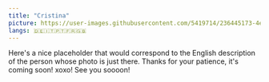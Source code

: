 ```yaml
---
title: "Cristina"
picture: https://user-images.githubusercontent.com/5419714/236445173-4e93a9ba-fa6b-4f85-ac6f-f6ff7a9b60cd.png
langs: 🇩🇪🇮🇹🇵🇹🇫🇷🇬🇧
---
```


Here's a nice placeholder that would correspond to the English description of the person whose photo is just there.
Thanks for your patience, it's coming soon! xoxo!
See you soooon!